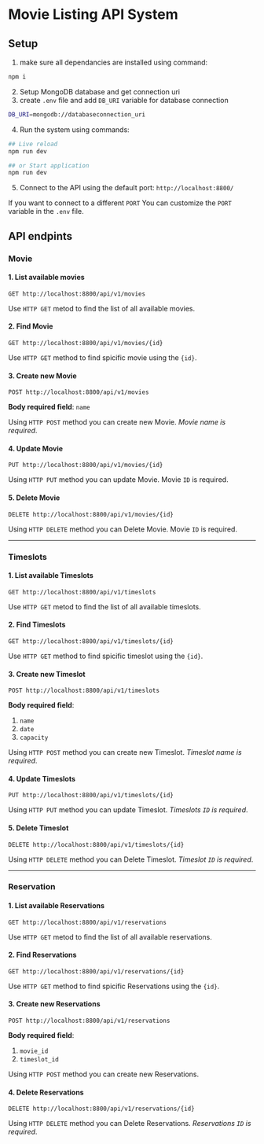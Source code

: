 # Movie Listing API System

## Setup

1. make sure all dependancies are installed using command:
```bash
npm i
```

2. Setup MongoDB database and get connection uri
3. create `.env` file and add `DB_URI` variable for database connection
```bash
DB_URI=mongodb://databaseconnection_uri
```
4. Run the system using commands:
```bash
## Live reload
npm run dev

## or Start application
npm run dev
```
5. Connect to the API using the default port: `http://localhost:8800/` 

If you want to connect to a different `PORT` You can customize the `PORT` variable in the `.env` file.

## API endpints
### Movie
#### 1. List available movies
```http
GET http://localhost:8800/api/v1/movies 
```
Use `HTTP GET` metod to find the list of all available movies.
#### 2. Find Movie
```http 
GET http://localhost:8800/api/v1/movies/{id}
```

Use `HTTP GET` method to find spicific movie using the `{id}`.

#### 3. Create new Movie
```http
POST http://localhost:8800/api/v1/movies 
```
__Body required field__: `name`

Using `HTTP POST` method you can create new Movie. _Movie name is required_.

#### 4. Update Movie
```http
PUT http://localhost:8800/api/v1/movies/{id}
```

Using `HTTP PUT` method you can update Movie. Movie `ID` is required.

#### 5. Delete Movie
```http
DELETE http://localhost:8800/api/v1/movies/{id}
```

Using `HTTP DELETE` method you can Delete Movie. Movie `ID` is required.

---

### Timeslots
#### 1. List available Timeslots
```http
GET http://localhost:8800/api/v1/timeslots
```
Use `HTTP GET` metod to find the list of all available timeslots.
#### 2. Find Timeslots
```http 
GET http://localhost:8800/api/v1/timeslots/{id}
```

Use `HTTP GET` method to find spicific timeslot using the `{id}`.

#### 3. Create new Timeslot
```http
POST http://localhost:8800/api/v1/timeslots 
```
__Body required field__: 

1. `name`
2. `date`
3. `capacity`

Using `HTTP POST` method you can create new Timeslot. _Timeslot name is required_.

#### 4. Update Timeslots
```http
PUT http://localhost:8800/api/v1/timeslots/{id}
```

Using `HTTP PUT` method you can update Timeslot. _Timeslots `ID` is required_.

#### 5. Delete Timeslot
```http
DELETE http://localhost:8800/api/v1/timeslots/{id}
```

Using `HTTP DELETE` method you can Delete Timeslot. _Timeslot `ID` is required_.

---

### Reservation
#### 1. List available Reservations
```http
GET http://localhost:8800/api/v1/reservations
```
Use `HTTP GET` metod to find the list of all available reservations.
#### 2. Find Reservations
```http 
GET http://localhost:8800/api/v1/reservations/{id}
```

Use `HTTP GET` method to find spicific Reservations using the `{id}`.

#### 3. Create new Reservations
```http
POST http://localhost:8800/api/v1/reservations 
```
__Body required field__: 

1. `movie_id` 
2. `timeslot_id`

Using `HTTP POST` method you can create new Reservations.

#### 4. Delete Reservations
```http
DELETE http://localhost:8800/api/v1/reservations/{id}
```

Using `HTTP DELETE` method you can Delete Reservations. _Reservations `ID` is required_.
